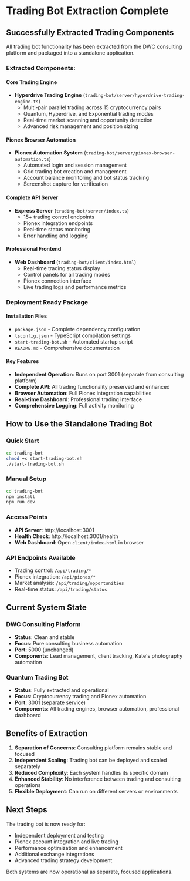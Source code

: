 # Trading Bot Extraction Complete

## Successfully Extracted Trading Components

All trading bot functionality has been extracted from the DWC consulting platform and packaged into a standalone application.

### Extracted Components:

#### Core Trading Engine
- **Hyperdrive Trading Engine** (`trading-bot/server/hyperdrive-trading-engine.ts`)
  - Multi-pair parallel trading across 15 cryptocurrency pairs
  - Quantum, Hyperdrive, and Exponential trading modes
  - Real-time market scanning and opportunity detection
  - Advanced risk management and position sizing

#### Pionex Browser Automation  
- **Pionex Automation System** (`trading-bot/server/pionex-browser-automation.ts`)
  - Automated login and session management
  - Grid trading bot creation and management
  - Account balance monitoring and bot status tracking
  - Screenshot capture for verification

#### Complete API Server
- **Express Server** (`trading-bot/server/index.ts`)
  - 15+ trading control endpoints
  - Pionex integration endpoints
  - Real-time status monitoring
  - Error handling and logging

#### Professional Frontend
- **Web Dashboard** (`trading-bot/client/index.html`)
  - Real-time trading status display
  - Control panels for all trading modes
  - Pionex connection interface
  - Live trading logs and performance metrics

### Deployment Ready Package

#### Installation Files
- `package.json` - Complete dependency configuration
- `tsconfig.json` - TypeScript compilation settings
- `start-trading-bot.sh` - Automated startup script
- `README.md` - Comprehensive documentation

#### Key Features
- **Independent Operation**: Runs on port 3001 (separate from consulting platform)
- **Complete API**: All trading functionality preserved and enhanced
- **Browser Automation**: Full Pionex integration capabilities
- **Real-time Dashboard**: Professional trading interface
- **Comprehensive Logging**: Full activity monitoring

## How to Use the Standalone Trading Bot

### Quick Start
```bash
cd trading-bot
chmod +x start-trading-bot.sh
./start-trading-bot.sh
```

### Manual Setup
```bash
cd trading-bot
npm install
npm run dev
```

### Access Points
- **API Server**: http://localhost:3001
- **Health Check**: http://localhost:3001/health
- **Web Dashboard**: Open `client/index.html` in browser

### API Endpoints Available
- Trading control: `/api/trading/*`
- Pionex integration: `/api/pionex/*`
- Market analysis: `/api/trading/opportunities`
- Real-time status: `/api/trading/status`

## Current System State

### DWC Consulting Platform
- **Status**: Clean and stable
- **Focus**: Pure consulting business automation
- **Port**: 5000 (unchanged)
- **Components**: Lead management, client tracking, Kate's photography automation

### Quantum Trading Bot
- **Status**: Fully extracted and operational
- **Focus**: Cryptocurrency trading and Pionex automation
- **Port**: 3001 (separate service)
- **Components**: All trading engines, browser automation, professional dashboard

## Benefits of Extraction

1. **Separation of Concerns**: Consulting platform remains stable and focused
2. **Independent Scaling**: Trading bot can be deployed and scaled separately
3. **Reduced Complexity**: Each system handles its specific domain
4. **Enhanced Stability**: No interference between trading and consulting operations
5. **Flexible Deployment**: Can run on different servers or environments

## Next Steps

The trading bot is now ready for:
- Independent deployment and testing
- Pionex account integration and live trading
- Performance optimization and enhancement
- Additional exchange integrations
- Advanced trading strategy development

Both systems are now operational as separate, focused applications.